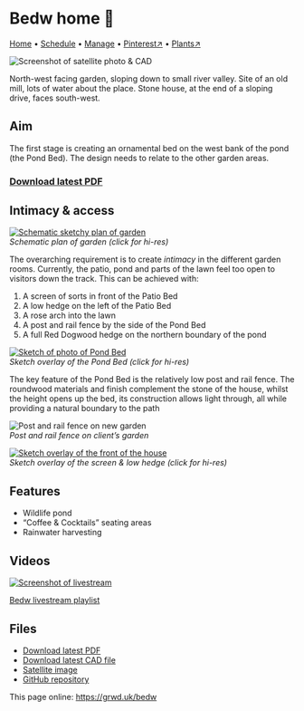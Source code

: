 # Bedw home 🏡

[Home](https://grwd.uk/bedw/) • [Schedule](https://grwd.uk/bedw/schedule) • [Manage](https://grwd.uk/bedw/manage) • [Pinterest↗](https://pinterest.co.uk/NatureWorksGarden/bedw) • [Plants↗](https://bit.ly/bedw-plants)

![Screenshot of satellite photo & CAD](https://res.cloudinary.com/growdigital/image/upload/w_320/v1683121508/bedw/pondbed-230427_123512.jpg)

North-west facing garden, sloping down to small river valley. Site of an old mill, lots of water about the place. Stone house, at the end of a sloping drive, faces south-west.

## Aim

The first stage is creating an ornamental bed on the west bank of the pond (the Pond Bed). The design needs to relate to the other garden areas.

### [Download latest PDF](https://codeberg.org/natureworks/bedw/raw/branch/main/bedw.pdf)

## Intimacy & access

[![Schematic sketchy plan of garden](https://res.cloudinary.com/growdigital/image/upload/w_320,bo_1px_solid_gray/v1683132844/bedw/bedw-schematic-shrubs.jpg)](https://res.cloudinary.com/growdigital/image/upload/v1683132844/bedw/bedw-schematic-shrubs.jpg)  
_Schematic plan of garden (click for hi-res)_

The overarching requirement is to create _intimacy_ in the different garden rooms. Currently, the patio, pond and parts of the lawn feel too open to visitors down the track. This can be achieved with:

1. A screen of sorts in front of the Patio Bed
2. A low hedge on the left of the Patio Bed
3. A rose arch into the lawn
4. A post and rail fence by the side of the Pond Bed
5. A full Red Dogwood hedge on the northern boundary of the pond

[![Sketch of photo of Pond Bed](https://res.cloudinary.com/growdigital/image/upload/w_320/v1683136411/bedw/pondbed-sketch-230427.jpg)](https://res.cloudinary.com/growdigital/image/upload/v1683136411/bedw/pondbed-sketch-230427.jpg)  
_Sketch overlay of the Pond Bed (click for hi-res)_

The key feature of the Pond Bed is the relatively low post and rail fence. The roundwood materials and finish complement the stone of the house, whilst the height opens up the bed, its construction allows light through, all while providing a natural boundary to the path

![Post and rail fence on new garden](https://res.cloudinary.com/growdigital/image/upload/w_320/v1676582092/clifftop/post-rail-fencing-crop-220419.jpg)  
_Post and rail fence on client’s garden_

[![Sketch overlay of the front of the house](https://res.cloudinary.com/growdigital/image/upload/w_320/v1683136411/bedw/entrance-patio-sketch-230427.jpg)](https://res.cloudinary.com/growdigital/image/upload/v1683136411/bedw/entrance-patio-sketch-230427.jpg)  
_Sketch overlay of the screen & low hedge (click for hi-res)_

## Features

* Wildlife pond
* “Coffee & Cocktails” seating areas
* Rainwater harvesting

## Videos

[![Screenshot of livestream](https://res.cloudinary.com/growdigital/image/upload/w_320/v1638362351/clifftop/clifftop-livestream.jpg)](https://bit.ly/bedw-playlist)

[Bedw livestream playlist](https://bit.ly/bedw-playlist)

## Files

* [Download latest PDF](https://codeberg.org/natureworks/bedw/raw/branch/main/bedw.pdf)
* [Download latest CAD file](https://codeberg.org/natureworks/bedw/src/branch/main/bedw.dxf)
* [Satellite image](https://codeberg.org/natureworks/bedw/raw/branch/main/satellite.jpg)
* [GitHub repository](https://codeberg.org/natureworks/bedw)

This page online: <https://grwd.uk/bedw>
